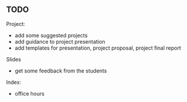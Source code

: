 ## TODO

Project:
* add some suggested projects
* add guidance to project presentation
* add templates for presentation, project proposal, project final report

Slides
* get some feedback from the students

Index:
* office hours

